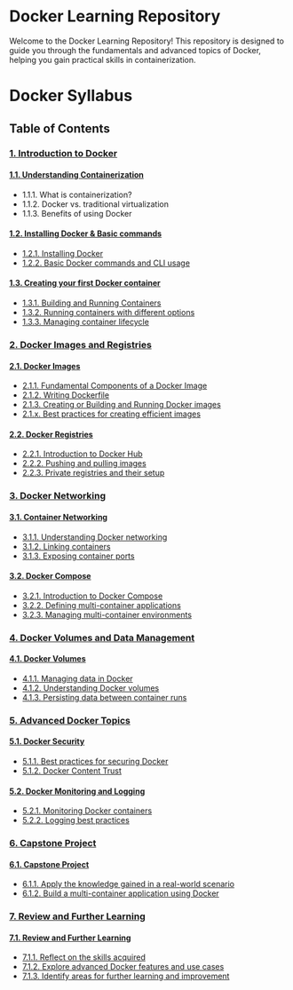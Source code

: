# Docker Learning Repository

Welcome to the Docker Learning Repository! This repository is designed to guide you through the fundamentals and advanced topics of Docker, helping you gain practical skills in containerization.

# Docker Syllabus

## Table of Contents

### [1. Introduction to Docker](./Module-1/)

#### [1.1. Understanding Containerization](./Module-1/1.1_Understanding_Containerizationn.md)

- 1.1.1. What is containerization?
- 1.1.2. Docker vs. traditional virtualization
- 1.1.3. Benefits of using Docker

#### [1.2. Installing Docker & Basic commands](./Module-1/1.2_Installing_Docker_on_your_local_machine.md)

- [1.2.1. Installing Docker](#)
- [1.2.2. Basic Docker commands and CLI usage](#)

#### [1.3. Creating your first Docker container](./Module-1/1.3_Creating_your_first_Docker_container.md)

- [1.3.1. Building and Running Containers](#)
- [1.3.2. Running containers with different options](#)
- [1.3.3. Managing container lifecycle](#)

### [2. Docker Images and Registries](./Module-2/)

#### [2.1. Docker Images](./Module-2/2.1_Docker_Images.md)

- [2.1.1. Fundamental Components of a Docker Image](#)
- [2.1.2. Writing Dockerfile](#)
- [2.1.3. Creating or Building and Running Docker images](#)
- [2.1.x. Best practices for creating efficient images](#)

#### [2.2. Docker Registries](./Module-2/2.2_Docker_Registries.md)

- [2.2.1. Introduction to Docker Hub](#)
- [2.2.2. Pushing and pulling images](#)
- [2.2.3. Private registries and their setup](#)

### [3. Docker Networking](./Module-3/)

#### [3.1. Container Networking](./Module-3/3.1_Container_Networking.md)

- [3.1.1. Understanding Docker networking](#)
- [3.1.2. Linking containers](#)
- [3.1.3. Exposing container ports](#)

#### [3.2. Docker Compose](./Module-3/3.2_Docker_Compose.md)

- [3.2.1. Introduction to Docker Compose](#)
- [3.2.2. Defining multi-container applications](#)
- [3.2.3. Managing multi-container environments](#)

### [4. Docker Volumes and Data Management](./Module-4/)

#### [4.1. Docker Volumes](./Module-4/4.1_Docker_Volumes.md)

- [4.1.1. Managing data in Docker](#)
- [4.1.2. Understanding Docker volumes](#)
- [4.1.3. Persisting data between container runs](#)

### [5. Advanced Docker Topics](./Module-5/)

#### [5.1. Docker Security](./Module-5/5.1_Docker_Security.md)

- [5.1.1. Best practices for securing Docker](#)
- [5.1.2. Docker Content Trust](#)

#### [5.2. Docker Monitoring and Logging](./Module-5/5.2_Docker_Monitoring_and_Logging.md)

- [5.2.1. Monitoring Docker containers](#)
- [5.2.2. Logging best practices](#)

### [6. Capstone Project](./Module-6/)

#### [6.1. Capstone Project](./Module-6/6.1_Capstone_Project.md)

- [6.1.1. Apply the knowledge gained in a real-world scenario](#)
- [6.1.2. Build a multi-container application using Docker](#)

### [7. Review and Further Learning](./Module-7/)

#### [7.1. Review and Further Learning](./Module-7/7.1_Review_and_Further_Learning.md)

- [7.1.1. Reflect on the skills acquired](#)
- [7.1.2. Explore advanced Docker features and use cases](#)
- [7.1.3. Identify areas for further learning and improvement](#)
